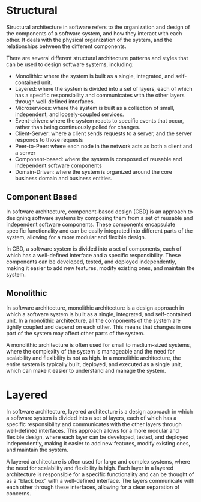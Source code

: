 # Structural

Structural architecture in software refers to the organization and design of the components of a software system, and how they interact with each other. It deals with the physical organization of the system, and the relationships between the different components.

There are several different structural architecture patterns and styles that can be used to design software systems, including:

- Monolithic: where the system is built as a single, integrated, and self-contained unit.
- Layered: where the system is divided into a set of layers, each of which has a specific responsibility and communicates with the other layers through well-defined interfaces.
- Microservices: where the system is built as a collection of small, independent, and loosely-coupled services.
- Event-driven: where the system reacts to specific events that occur, rather than being continuously polled for changes.
- Client-Server: where a client sends requests to a server, and the server responds to those requests
- Peer-to-Peer: where each node in the network acts as both a client and a server
- Component-based: where the system is composed of reusable and independent software components
- Domain-Driven: where the system is organized around the core business domain and business entities.

## Component Based

In software architecture, component-based design (CBD) is an approach to designing software systems by composing them from a set of reusable and independent software components. These components encapsulate specific functionality and can be easily integrated into different parts of the system, allowing for a more modular and flexible design.

In CBD, a software system is divided into a set of components, each of which has a well-defined interface and a specific responsibility. These components can be developed, tested, and deployed independently, making it easier to add new features, modify existing ones, and maintain the system.

## Monolithic

In software architecture, monolithic architecture is a design approach in which a software system is built as a single, integrated, and self-contained unit. In a monolithic architecture, all the components of the system are tightly coupled and depend on each other. This means that changes in one part of the system may affect other parts of the system.

A monolithic architecture is often used for small to medium-sized systems, where the complexity of the system is manageable and the need for scalability and flexibility is not as high. In a monolithic architecture, the entire system is typically built, deployed, and executed as a single unit, which can make it easier to understand and manage the system.

# Layered

In software architecture, layered architecture is a design approach in which a software system is divided into a set of layers, each of which has a specific responsibility and communicates with the other layers through well-defined interfaces. This approach allows for a more modular and flexible design, where each layer can be developed, tested, and deployed independently, making it easier to add new features, modify existing ones, and maintain the system.

A layered architecture is often used for large and complex systems, where the need for scalability and flexibility is high. Each layer in a layered architecture is responsible for a specific functionality and can be thought of as a “black box” with a well-defined interface. The layers communicate with each other through these interfaces, allowing for a clear separation of concerns.